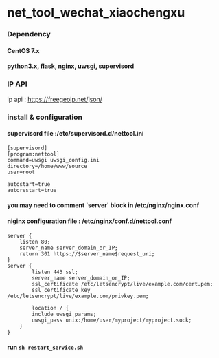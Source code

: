 # net_tool_wechat_xiaochengxu

### Dependency
#### CentOS 7.x
#### python3.x, flask, nginx, uwsgi, supervisord

### IP API
ip api : https://freegeoip.net/json/

### install & configuration
#### supervisord file :/etc/supervisord.d/nettool.ini
```
[supervisord]
[program:nettool]
command=uwsgi uwsgi_config.ini
directory=/home/www/source
user=root

autostart=true
autorestart=true
```

#### you may need to comment 'server' block in /etc/nginx/nginx.conf
#### niginx configuration file : /etc/nginx/conf.d/nettool.conf
```
server {
    listen 80;
    server_name server_domain_or_IP;
    return 301 https://$server_name$request_uri;
}
server {
        listen 443 ssl;
        server_name server_domain_or_IP;
        ssl_certificate /etc/letsencrypt/live/example.com/cert.pem;
        ssl_certificate_key /etc/letsencrypt/live/example.com/privkey.pem;

        location / {
        include uwsgi_params;
        uwsgi_pass unix:/home/user/myproject/myproject.sock;
    }
}

```
#### run `sh restart_service.sh`